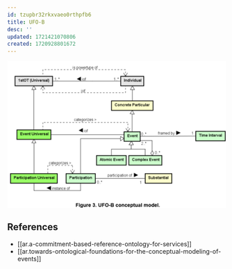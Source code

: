 ```yaml
---
id: tzupbr32rkxvaeo0rthpfb6
title: UFO-B
desc: ''
updated: 1721421070806
created: 1720928801672
---
```


![](/assets/images/2024-07-16-13-02-44.png)

## References

- [[ar.a-commitment-based-reference-ontology-for-services]]
- [[ar.towards-ontological-foundations-for-the-conceptual-modeling-of-events]]